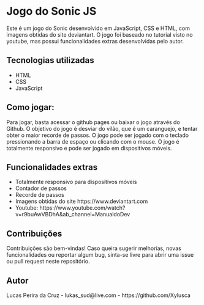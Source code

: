 # Jogo do Sonic JS
Este é um jogo do Sonic desenvolvido em JavaScript, CSS e HTML, com imagens obtidas do site deviantart. O jogo foi baseado no tutorial visto no youtube, mas possui funcionalidades extras desenvolvidas pelo autor.

<h2>Tecnologias utilizadas</h2>
<ul>
    <li>HTML</li>
    <li>CSS</li>
    <li>JavaScript</li>
</ul>
<h2>Como jogar:</h2>
Para jogar, basta acessar o github pages ou baixar o jogo através do Github.
O objetivo do jogo é desviar do vilão, que é um caranguejo, e tentar obter o maior recorde de passos.
O jogo pode ser jogado com o teclado pressionando a barra de espaço ou clicando com o mouse.
O jogo é totalmente responsivo e pode ser jogado em dispositivos móveis.
<h2>Funcionalidades extras</h2>
<ul>
    <li>Totalmente responsivo para dispositivos móveis</li>
    <li>Contador de passos</li>
    <li>Recorde de passos</li>
    <li>Imagens obtidas do site https://www.deviantart.com</li>
    <li>Youtube: https://www.youtube.com/watch?v=r9buAwVBDhA&ab_channel=ManualdoDev</li>
</ul>
<h2>Contribuições</h2>
Contribuições são bem-vindas! Caso queira sugerir melhorias, novas funcionalidades ou reportar algum bug, sinta-se livre para abrir uma issue ou pull request neste repositório.
<h2>Autor</h2>
Lucas Perira da Cruz - lukas_sud@live.com - https://github.com/Xylusca